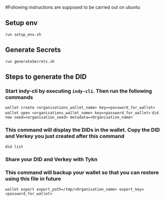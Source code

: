 #Following instructions are supposed to be carried out on ubuntu

##  Setup env

`run setup_env.sh`

## Generate Secrets

`run generateSecrets.sh`


## Steps to generate the DID
### Start indy-cli by executing `indy-cli`. Then run the following commands

`wallet create <organisations_wallet_name> key=<password_for_wallet>`
`wallet open <organisations_wallet_name> key=<password_for_wallet>`
`did new seed=<organisation_seed> metadata=<Organisation_name>`

### This command will display the DIDs in the wallet. Copy the DID and Verkey you just created after this command
`did list`
### Share your DID and Verkey with Tykn

### This command will backup your wallet so that you can restore using this file in future
`wallet export export_path=/tmp/<Organisation_name> export_key=<password_for_wallet>`